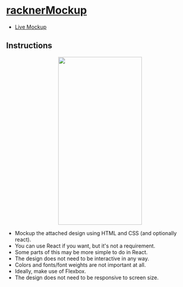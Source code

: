 # [racknerMockup](https://marquez93.github.io/racknerMockup/)

* [Live Mockup](https://marquez93.github.io/racknerMockup/)

## Instructions

<p align="center"><img src="https://i.imgur.com/aHPqSvI.png" height="450px" width="225px" /></p>

* Mockup the attached design using HTML and CSS (and optionally react).
* You can use React if you want, but it's not a requirement.
* Some parts of this may be more simple to do in React.  
* The design does not need to be interactive in any way.
* Colors and fonts/font weights are not important at all.
* Ideally, make use of Flexbox.
* The design does not need to be responsive to screen size.
